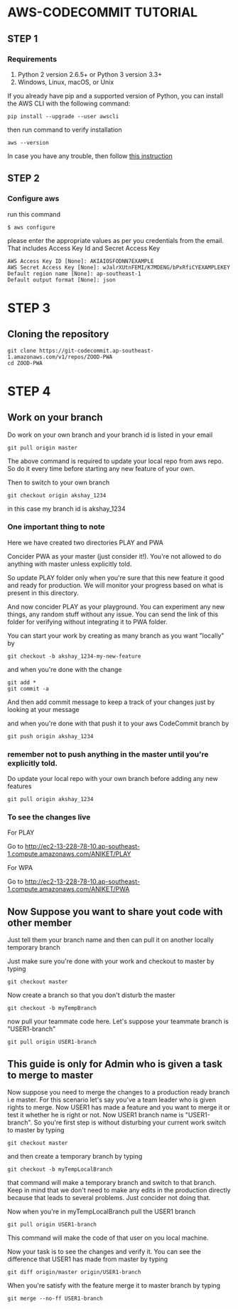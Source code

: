 # AWS-CODECOMMIT TUTORIAL

## STEP 1
###  Requirements
1. Python 2 version 2.6.5+ or Python 3 version 3.3+
2. Windows, Linux, macOS, or Unix

If you already have pip and a supported version of Python, you can install the AWS CLI with the following command:

```
pip install --upgrade --user awscli
```
then run command to verify installation

``` 
aws --version
```

In case you have any trouble, then follow [this instruction](http://docs.aws.amazon.com/cli/latest/userguide/installing.html)

## STEP 2
### Configure aws

run this command

```
$ aws configure
```

please enter the appropriate values as per you credentials from the email. That includes Access Key Id and Secret Access Key

```
AWS Access Key ID [None]: AKIAIOSFODNN7EXAMPLE
AWS Secret Access Key [None]: wJalrXUtnFEMI/K7MDENG/bPxRfiCYEXAMPLEKEY
Default region name [None]: ap-southeast-1
Default output format [None]: json
```

# STEP 3
## Cloning the repository

```
git clone https://git-codecommit.ap-southeast-1.amazonaws.com/v1/repos/ZOOD-PWA
cd ZOOD-PWA
```

# STEP 4
## Work on your branch

Do work on your own branch and your branch id is listed in your email

``` 
git pull origin master 
```

The above command is required to update your local repo from aws repo. So do it every time before starting any new feature of your own.

Then to switch to your own branch

```
git checkout origin akshay_1234
```

in this case my branch id is akshay_1234

### One important thing to note
Here we have created two directories PLAY and PWA

Concider PWA as your master (just consider it!). You're not allowed to do anything with master unless explicitly told.

So update PLAY folder only when you're sure that this new feature it good and ready for production. We will monitor your progress based on what is present in this directory.

And now concider PLAY as your playground. You can experiment any new things, any random stuff without any issue. You can send the link of this folder for verifying without integrating it to PWA folder. 

You can start your work by creating as many branch as you want "locally" by

```
git checkout -b akshay_1234-my-new-feature
```

and when you're done with the change
```
git add *
git commit -a
```


And then add commit message to keep a track of your changes just by looking at your message

and when you're done with that push it to your aws CodeCommit branch by 
```
git push origin akshay_1234
```
### remember not to push anything in the master until you're explicitly told.

Do update your local repo with your own branch before adding any new features

```
git pull origin akshay_1234
```

### To see the changes live
For PLAY

Go to http://ec2-13-228-78-10.ap-southeast-1.compute.amazonaws.com/ANIKET/PLAY

For WPA

Go to http://ec2-13-228-78-10.ap-southeast-1.compute.amazonaws.com/ANIKET/PWA


## Now Suppose you want to share yout code with other member
Just tell them your branch name and then can pull it on another locally temporary branch

Just make sure you're done with your work and checkout to master by typing
```
git checkout master
```
Now create a branch so that you don't disturb the master
``` 
git checkout -b myTempBranch
```
now pull your teammate code here. Let's suppose your teammate branch is "USER1-branch"
```
git pull origin USER1-branch
```

## This guide is only for Admin who is given a task to merge to master

Now suppose you need to merge the changes to a production ready branch i.e master. For this scenario let's say you've a team leader who is given rights to merge. Now USER1 has made a feature and you want to merge it or test it whether he is right or not. Now USER1 branch name is "USER1-branch".
So you're first step is without disturbing your current work switch to master by typing
```
git checkout master
```
and then create a temporary branch by typing
```
git checkout -b myTempLocalBranch
```
that command will make a temporary branch and switch to that branch. Keep in mind that we don't need to make any edits in the production directly because that leads to several problems. Just concider not doing that.

Now when you're in myTempLocalBranch pull the USER1 branch
```
git pull origin USER1-branch
```
This command will make the code of that user on you local machine.

Now your task is to see the changes and verify it. You can see the difference that USER1 has made from master by typing
```
git diff origin/master origin/USER1-branch
 ```
When you're satisfy with the feature merge it to master branch by typing
```
git merge --no-ff USER1-branch
```
